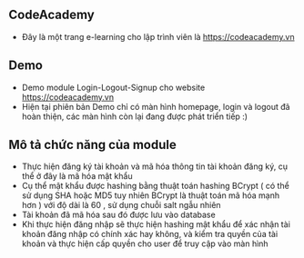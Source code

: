 CodeAcademy
--------------------------------------------------
- Đây là một trang e-learning cho lập trình viên là https://codeacademy.vn

Demo
---------------------------------------------------------------------------
- Demo module Login-Logout-Signup cho website https://codeacademy.vn
- Hiện tại phiên bản Demo chỉ có màn hình homepage, login và logout đã hoàn thiện, các màn hình còn lại đang được phát triển tiếp :) 

Mô tả chức năng của module
--------------------------------------------------------------------------
- Thực hiện đăng ký tài khoản và mã hóa thông tin tài khoản đăng ký, cụ thể ở đây là mã hóa mật khẩu
- Cụ thể mật khẩu được hashing bằng thuật toán hashing BCrypt ( có thể sử dụng SHA hoặc MD5 tuy nhiên BCrypt là thuật toán mã hóa mạnh hơn ) với độ dài là 60 , sử dụng chuỗi salt ngẫu nhiên
- Tài khoản đã mã hóa sau đó được lưu vào database
- Khi thực hiện đăng nhập sẽ thực hiện hashing mật khẩu để xác nhận tài khoản đăng nhập có chính xác hay không, và kiểm tra quyền của tài khoản và thực hiện cấp quyền cho user để truy cập vào màn hình 

